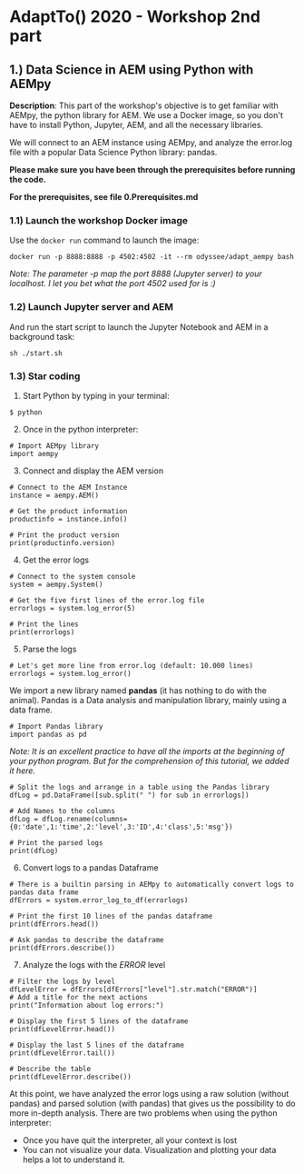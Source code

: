 AdaptTo() 2020 - Workshop 2nd part
======


1.) Data Science in AEM using Python with AEMpy
------

**Description**: This part of the workshop's objective is to get familiar with AEMpy, the python library for AEM. We use a Docker image, so you don't have to install Python, Jupyter, AEM, and all the necessary libraries.

We will connect to an AEM instance using AEMpy, and analyze the error.log file with a popular Data Science Python library: pandas.

**Please make sure you have been through the prerequisites before running the code.**

**For the prerequisites, see file 0.Prerequisites.md**

### 1.1) Launch the workshop Docker image

Use the `docker run` command to launch the image:
```
docker run -p 8888:8888 -p 4502:4502 -it --rm odyssee/adapt_aempy bash
```
*Note: The parameter -p map the port 8888 (Jupyter server) to your localhost. I let you bet what the port 4502 used for is :)*

### 1.2) Launch Jupyter server and AEM

And run the start script to launch the Jupyter Notebook and AEM in a background task:
```
sh ./start.sh
```

### 1.3) Star coding

1. Start Python by typing in your terminal:
```
$ python
```

2. Once in the python interpreter:
```
# Import AEMpy library
import aempy
```

3. Connect and display the AEM version
```
# Connect to the AEM Instance
instance = aempy.AEM()
```
```
# Get the product information
productinfo = instance.info()
```
```
# Print the product version
print(productinfo.version)
```

4. Get the error logs
```
# Connect to the system console
system = aempy.System()
```
```
# Get the five first lines of the error.log file
errorlogs = system.log_error(5)
```
```
# Print the lines
print(errorlogs)
```

5. Parse the logs
```
# Let's get more line from error.log (default: 10.000 lines)
errorlogs = system.log_error()
```
We import a new library named **pandas** (it has nothing to do with the animal).
Pandas is a Data analysis and manipulation library, mainly using a data frame.
```
# Import Pandas library
import pandas as pd
```
 *Note: It is an excellent practice to have all the imports at the beginning of your python program. But for the comprehension of this tutorial, we added it here.*
```
# Split the logs and arrange in a table using the Pandas library
dfLog = pd.DataFrame([sub.split(" ") for sub in errorlogs])
```
```
# Add Names to the columns
dfLog = dfLog.rename(columns={0:'date',1:'time',2:'level',3:'ID',4:'class',5:'msg'})
```
```
# Print the parsed logs
print(dfLog)
```

6. Convert logs to a pandas Dataframe
```
# There is a builtin parsing in AEMpy to automatically convert logs to pandas data frame
dfErrors = system.error_log_to_df(errorlogs)
```
```
# Print the first 10 lines of the pandas dataframe
print(dfErrors.head())
```
```
# Ask pandas to describe the dataframe
print(dfErrors.describe())
```

7. Analyze the logs with the *ERROR* level
```
# Filter the logs by level
dfLevelError = dfErrors[dfErrors["level"].str.match("ERROR")]
# Add a title for the next actions
print("Information about log errors:")
```
```
# Display the first 5 lines of the dataframe
print(dfLevelError.head())
```
```
# Display the last 5 lines of the dataframe
print(dfLevelError.tail())
```
```
# Describe the table
print(dfLevelError.describe())
```
At this point, we have analyzed the error logs using a raw solution (without pandas) and parsed solution (with pandas) that gives us the possibility to do more in-depth analysis.
There are two problems when using the python interpreter:
 - Once you have quit the interpreter, all your context is lost
 - You can not visualize your data. Visualization and plotting your data helps a lot to understand it.

